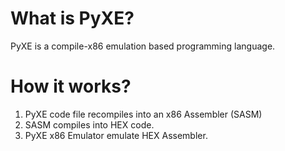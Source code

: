 # What is PyXE?
PyXE is a compile-x86 emulation based programming language.

# How it works?
 1. PyXE code file recompiles into an x86 Assembler (SASM)
 2. SASM compiles into HEX code.
 3. PyXE x86 Emulator emulate HEX Assembler.
